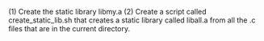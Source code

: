 (1) Create the static library libmy.a
(2) Create a script called create_static_lib.sh that creates a static library called liball.a from all the .c files that are in the current directory.